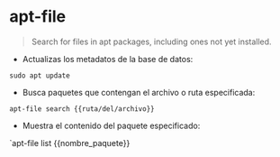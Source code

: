 # apt-file

> Search for files in apt packages, including ones not yet installed.

- Actualizas los metadatos de la base de datos:

`sudo apt update`

- Busca paquetes que contengan el archivo o ruta especificada:

`apt-file search {{ruta/del/archivo}}`

- Muestra el contenido del paquete especificado:

`apt-file list {{nombre_paquete}}
